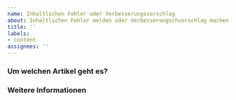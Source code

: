 ```yaml
---
name: Inhaltlichen Fehler oder Verbesserungsvorschlag
about: Inhaltlichen Fehler melden oder Verbesserungschvorschlag machen.
title: ''
labels:
- content
assignees: ''
---
```

<!--
Bei Fragen, wende dich an die Q&A: https://github.com/tum-elaw/BayDiG-wiki/discussions/categories/q-a
-->
### Um welchen Artikel geht es?


### Weitere Informationen

